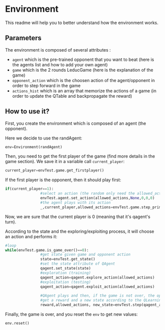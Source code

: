 # Environment

This readme will help you to better understand how the environment works.

## Parameters
The environment is composed of several attributes : 
- ```agent``` which is the pre-trained opponent that you want to beat (here is the agents list and how to add your own agent) 
- ```game``` which is the 2 rounds LeducGame (here is the explanation of the game)
- ```opponent_action``` which is the choosen action of the agent/opponent in order to step forward in the game
- ```actions_hist``` which is an array that memorize the actions of a game (in order to update the QTable and backpropagate the reward)


## How to use it?

First, you create the environment which is composed of an agent (the opponent). 

Here we decide to use the randAgent:
```python
env=Environment(randAgent)
```

Then, you need to get the first player of the game (find more details in the game section). We save it in a variable call ```current_player```:
```python
current_player=envTest.game.get_firstplayer()
```
If the first player is the opponent, then it should play first:
```python
if(current_player==1):
                #select an action (the random only need the allowed_actions vector to work)
                envTest.agent.set_action(allowed_actions,None,0,0,0)
                #the agent plays with its action
                _,current_player,allowed_actions=envTest.game.step_prime(envTest.agent.get_action())
```
Now, we are sure that the current player is 0 (meaning that it's qagent's turn). 

According to the state and the exploring/exploiting process, it will choose an action and performs it:

```python
#loop
while(envTest.game.is_game_over()==0):            
                #get state given game and opponent action
                state=envTest.get_state()
                #set the state attribute of QAgent
                qagent.set_state(state)
                #exploration (training)
                qagent_action=qagent.explore_action(allowed_actions)
                #exploitation (testing)
                qagent_action=qagent.exploit_action(allowed_actions)
                
                #QAgent plays and then, if the game is not over, the opponent plays
                #get a reward and a new state according to the QLearning process (more details in the master section)
                reward,allowed_actions, new_state=envTest.step(qagent_action)
```

Finally, the game is over, and you reset the ```env``` to get new values:

```python
env.reset()
```
